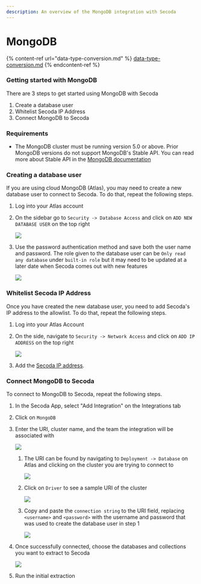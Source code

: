 ```yaml
---
description: An overview of the MongoDB integration with Secoda
---
```


# MongoDB

{% content-ref url="data-type-conversion.md" %}
[data-type-conversion.md](data-type-conversion.md)
{% endcontent-ref %}

### Getting started with MongoDB

There are 3 steps to get started using MongoDB with Secoda

1. Create a database user
2. Whitelist Secoda IP Address
3. Connect MongoDB to Secoda

### Requirements

* The MongoDB cluster must be running version 5.0 or above. Prior MongoDB versions do not support MongoDB's Stable API. You can read more about Stable API in the [MongoDB documentation](https://www.mongodb.com/docs/manual/reference/stable-api/)

### Creating a database user

If you are using cloud MongoDB (Atlas), you may need to create a new database user to connect to Secoda. To do that, repeat the following steps.

1. Log into your Atlas account
2.  On the sidebar go to `Security -> Database Access` and click on `ADD NEW DATABASE USER` on the top right

    ![](https://secoda-public-media-assets.s3.amazonaws.com/5c4fc0e4-ea34-4fc5-a862-a54b8b6f3043.png)
3.  Use the password authentication method and save both the user name and password. The role given to the database user can be `Only read any database` under `built-in role` but it may need to be updated at a later date when Secoda comes out with new features

    ![](https://secoda-public-media-assets.s3.amazonaws.com/01d7bc51-e61e-4fa3-bc23-b2c1dc36a5ee.png)

### Whitelist Secoda IP Address

Once you have created the new database user, you need to add Secoda's IP address to the allowlist. To do that, repeat the following steps.

1. Log into your Atlas Account
2.  On the side, navigate to `Security -> Network Access` and click on `ADD IP ADDRESS` on the top right

    ![](https://secoda-public-media-assets.s3.amazonaws.com/5efdc668-7d49-48fb-9286-e2c96e75cc30.png)
3. Add the [Secoda IP address](../../../faq.md#what-are-the-ip-addresses-for-secoda).

### Connect MongoDB to Secoda

To connect to MongoDB to Secoda, repeat the following steps.

1. In the Secoda App, select "Add Integration" on the Integrations tab
2. Click on `MongoDB`
3.  Enter the URI, cluster name, and the team the integration will be associated with

    ![](https://secoda-public-media-assets.s3.amazonaws.com/c95da3dc-78e8-4774-a404-8e827982e0b2.png)

    1.  The URI can be found by navigating to `Deployment -> Database` on Atlas and clicking on the cluster you are trying to connect to

        ![](https://secoda-public-media-assets.s3.amazonaws.com/77ab7a8c-417c-465c-a19d-82f6cd8ff8ce.png)
    2.  Click on `Driver` to see a sample URI of the cluster

        ![](https://secoda-public-media-assets.s3.amazonaws.com/90dedcff-64af-4a13-8660-4037bb387d31.png)
    3.  Copy and paste the `connection string` to the URI field, replacing `<username>` and `<password>` with the username and password that was used to create the database user in step 1

        ![](https://secoda-public-media-assets.s3.amazonaws.com/39361fa5-1bea-4858-a5f2-57fc13ab064d.png)
4.  Once successfully connected, choose the databases and collections you want to extract to Secoda

    ![](https://secoda-public-media-assets.s3.amazonaws.com/b583ad6e-8328-402f-bc74-7245fe8456b3.png)
5. Run the initial extraction

